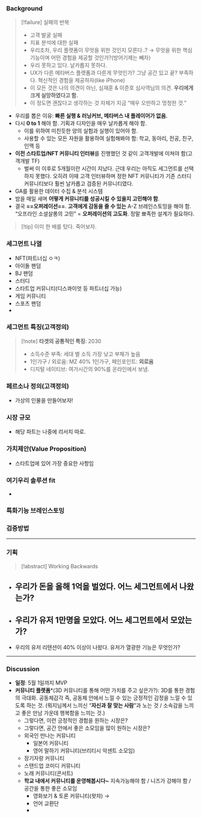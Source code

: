 ### Background
> [!failure] 실패의 반복
> - 고객 발굴 실패
> - 지표 분석에 대한 실패
> - 우리조차, 우리 플랫폼이 무엇을 위한 것인지 모른다..? → 무엇을 위한 핵심기능이며 어떤 경험을 제공할 것인가?(방어기제는 빼자)
> - 우리 못하고 있다. 날카롭지 못하다.
> - UX가 다른 메타버스 플랫폼과 다른게 무엇인가? 그냥 공간 있고 끝? 부족하다. 혁신적인 경험을 제공하자(like iPhone)
> - 이 모든 것은 나의 의견이 아닌, 심재훈 & 이준호 심사역님의 의견. **우리에게 크게 실망하였다고 함.**
> - 이 정도면 괜찮다고 생각하는 것 자체가 지금 “매우 오만하고 멍청한 것.”
- 우리를 뽑은 이유: **빠른 실행 & 러닝커브, 메타버스 내 플레이어가 없음.**
- 다시 **0 to 1** 해야 함. 기획과 디자인을 매우 날카롭게 해야 함.
	- 이를 위하여 미친듯한 양의 실험과 실행이 있어야 함.
	- 사용할 수 있는 모든 자원을 활용하여 실험해봐야 함: 학교, 동아리, 전공, 친구, 인맥 등
- **이전 스타트업/NFT 커뮤니티 인터뷰**를 진행했던 것 같이 고객개발에 미쳐야 함(고객개발 TF)
	- 벌써 이 이후로 5개월이란 시간이 지났다. 근데 우리는 아직도 세그먼트를 선택하지 못했다. 오히려 이때 고객 인터뷰하며 정한 NFT 커뮤니티가 기존 스터디 커뮤니티보다 훨씬 날카롭고 검증된 커뮤니티였다. 
- GA를 활용한 데이터 수집 & 분석 시스템
- 밤을 매일 새며 **어떻게 커뮤니티를 성공시킬 수 있을지 고민해야 함**.
- 결국 **==오퍼레이션==**. **고객에게 감동을 줄 수 있는** A-Z 브레인스토밍을 해야 함. “오프라인 소셜살롱의 고민” = **오퍼레이션의 고도화**. 정말 뾰족한 설계가 필요하다.
> [!tip] 이미 한 배를 탔다. 죽어보자.

### 세그먼트 나열
- NFT(파트너십 ㅇㅋ)
- 아이돌 팬덤
- BJ 팬덤
- 스터디
- 스타트업 커뮤니티(디스콰이엇 등 파트너십 가능)
- 게임 커뮤니티 
- 스포츠 팬덤
- 

### 세그먼트 특징(고객정의)
> [!note] **타겟의 공통적인 특징**: 2030 
> - 소득수준 부족: 세대 별 소득 가장 낮고 부채가 높음
> - 1인가구 / 외로움: MZ 40% 1인가구, 페인포인트: **외로움**
> - 디지털 네이티브: 여가시간의 90%를 온라인에서 보냄.

### 페르소나 정의(고객정의)
- 가상의 인물을 만들어보자!

### 시장 규모
- 해당 파트는 나중에 리서치 따로.

### 가치제안(Value Proposition)
- 스타트업에 있어 가장 중요한 사항임

### 여기우리 솔루션 fit
- 

### 특화기능 브레인스토밍

### 검증방법

***
### 기획
> [!abstract] Working Backwards
- 우리가 돈을 올해 1억을 벌었다. 어느 세그먼트에서 나왔는가?
	- 
- 우리가 유저 1만명을 모았다. 어느 세그먼트에서 모았는가?
	- 
- 우리의 유저 리텐션이 40% 이상이 나왔다. 유저가 열광한 기능은 무엇인가?
***
### Discussion
- **일정**: 5월 1일까지 MVP 
- **커뮤니티 플랫폼***(3D 커뮤니티를 통해 어떤 가치를 주고 싶은가?): 3D를 통한 경험의 극대화. 공동체감각 즉, 공동체 안에서 느낄 수 있는 긍정적인 감정을 느낄 수 있도록 하는 것. (뭐지님께서 느끼신 “**자신과 잘 맞는 사람**”과 노는 것 / 소속감을 느끼고 좋은 만남 가운데 행복함을 느끼는 것.)
	- 그렇다면, 이런 긍정적인 경험을 원하는 시장은?
	- 그렇다면, 공간 안에서 좋은 소모임을 많이 원하는 시장은?
	- 외국인 만나는 커뮤니티 
		- 일본어 커뮤니티 
		- 영어 말하기 커뮤니티(브리티시 악센트 소모임)
	- 장기자랑 커뮤니티 
	- 스탠드업 코미디 커뮤니티 
	- 노래 커뮤니티(콘서트) 
	- **학교 내에서 커뮤니티를 운영해봅시다~**
	  지속가능해야 함 / 니즈가 강해야 함 / 공간을 통한 좋은 소모임 
		- 영화보기 & 토론 커뮤니티(왓챠) → 
		- 언어 교환단
		- 